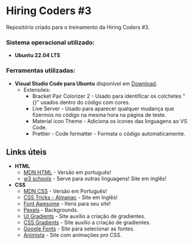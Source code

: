 # Hiring Coders #3

Repositório criado para o treinamento da Hiring Coders #3.

### Sistema operacional utilizado:

- **Ubuntu 22.04 LTS**

### Ferramentas utilizadas:

- **Visual Studio Code para Ubuntu** disponível em [Download](https://code.visualstudio.com/).
  - Extensões:
    - Bracket Pair Colorizer 2 - Usado para identificar os colchetes "{}" usados dentro do código com cores.
    - Live Server - Usado para aparecer qualquer mudança que fizermos no código na mesma hora na página de teste.
    - Material icon Theme - Adiciona os ícones das linguagens ao VS Code.
    - Prettier - Code formatter - Formata o código automaticamente.

## Links úteis

- **HTML**
  - [MDN HTML](https://developer.mozilla.org/pt-BR/docs/Web/HTML) - Versão em português!
  - [w3 schools](https://www.w3schools.com/) - Serve para outras linguagens! Site em inglês!
- **CSS**
  - [MDN CSS](https://developer.mozilla.org/pt-BR/docs/Web/CSS) - Versão em Português!
  - [CSS Tricks - Almanac](https://css-tricks.com/almanac/) - Site em Inglês!
  - [Font Awesome](https://fontawesome.com/) - Itens para seu site!
  - [Pexels](https://www.pexels.com/pt-br/) - Backgrounds.
  - [UI Gradients](https://uigradients.com/#Zinc) - Site auxílio a criação de gradientes.
  - [CSS Gradients](https://mycolor.space/gradient) - Site auxílio a criação de gradientes.
  - [Google Fonts](https://fonts.google.com/) - Site para selecionar as fontes.
  - [Animista](https://animista.net/) - Site com animações pro CSS.
